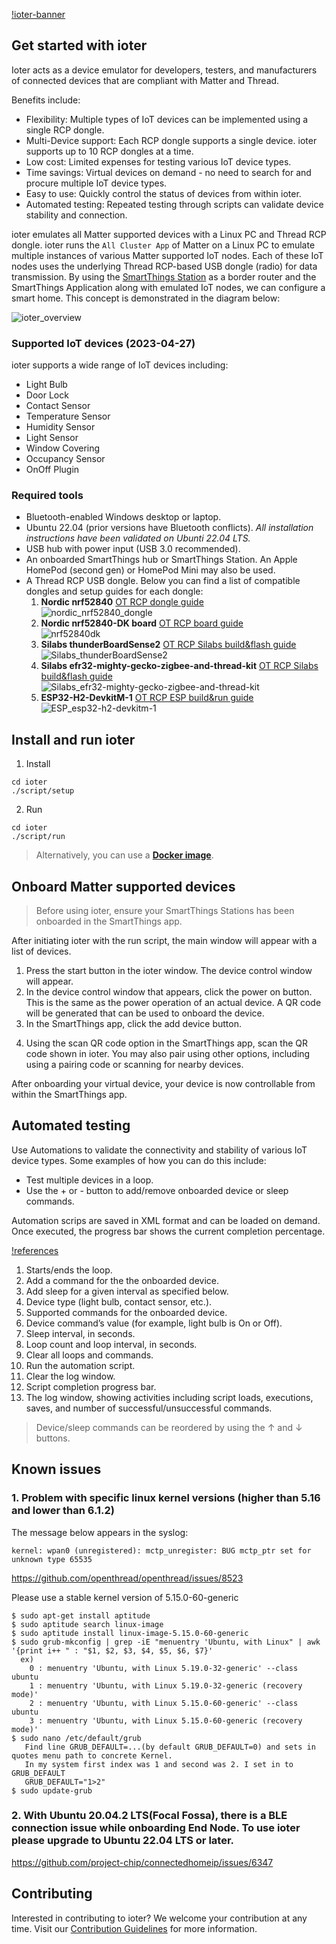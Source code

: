 [!ioter-banner](res/doc/ioter-banner.png)

## Get started with ioter

Ioter acts as a device emulator for developers, testers, and manufacturers of connected devices that are compliant with Matter and Thread.

Benefits include:
- Flexibility: Multiple types of IoT devices can be implemented using a single RCP dongle.
- Multi-Device support: Each RCP dongle supports a single device. ioter supports up to 10 RCP dongles at a time.
- Low cost: Limited expenses for testing various IoT device types.
- Time savings: Virtual devices on demand - no need to search for and procure multiple IoT device types.
- Easy to use: Quickly control the status of devices from within ioter.
- Automated testing: Repeated testing through scripts can validate device stability and connection.

ioter emulates all Matter supported devices with a Linux PC and Thread RCP dongle. ioter runs the `All Cluster App` of Matter on a Linux PC to emulate multiple instances of various Matter supported IoT nodes. Each of these IoT nodes uses the underlying Thread RCP-based USB dongle (radio) for data transmission. By using the [SmartThings Station](https://www.smartthings.com/smartthings-station) as a border router and the SmartThings Application along with emulated IoT nodes, we can configure a smart home. This concept is demonstrated in the diagram below:

![ioter_overview](res/doc/ioter_overview.png)

### Supported IoT devices (2023-04-27)

ioter supports a wide range of IoT devices including:

- Light Bulb
- Door Lock
- Contact Sensor
- Temperature Sensor
- Humidity Sensor
- Light Sensor
- Window Covering
- Occupancy Sensor
- OnOff Plugin

### Required tools
- Bluetooth-enabled Windows desktop or laptop.
- Ubuntu 22.04 (prior versions have Bluetooth conflicts). *All installation instructions have been validated on Ubunti 22.04 LTS.*
- USB hub with power input (USB 3.0 recommended).
- An onboarded SmartThings hub or SmartThings Station. An Apple HomePod (second gen) or HomePod Mini may also be used.
- A Thread RCP USB dongle. Below you can find a list of compatible dongles and setup guides for each dongle:
    1. **Nordic nrf52840** [OT RCP dongle guide](./docs/guides/README.md)   
    ![nordic_nrf52840_dongle](https://github.com/Samsung/ioter/blob/main/res/doc/nordic_nrf52840_dongle.png)
    2. **Nordic nrf52840-DK board** [OT RCP board guide](https://openthread.io/codelabs/openthread-hardware#3)   
    ![nrf52840dk](https://github.com/Samsung/ioter/blob/main/res/doc/nrf52840dk.png)
    3. **Silabs thunderBoardSense2** [OT RCP Silabs build&flash guide](https://docs.silabs.com/matter/2.0.0/matter-thread/matter-rcp)   
    ![Silabs_thunderBoardSense2](https://github.com/Samsung/ioter/blob/main/res/doc/silabs_thunderBoardSense2.png)
    4. **Silabs efr32-mighty-gecko-zigbee-and-thread-kit** [OT RCP Silabs build&flash guide](https://docs.silabs.com/matter/2.0.0/matter-thread/matter-rcp)   
    ![Silabs_efr32-mighty-gecko-zigbee-and-thread-kit](https://github.com/Samsung/ioter/blob/main/res/doc/efr32-mighty-gecko-starter-kit.png)
    5. **ESP32-H2-DevkitM-1** [OT RCP ESP build&run guide](https://docs.espressif.com/projects/esp-thread-br/en/latest/esp32/dev-guide/build_and_run.html)   
    ![ESP_esp32-h2-devkitm-1](https://github.com/Samsung/ioter/blob/main/res/doc/esp32-h2-devkitm-1.png)


## Install and run ioter

1. Install
```
cd ioter
./script/setup
```
2. Run
```
cd ioter
./script/run
```

> Alternatively, you can use a [**Docker image**](docs/guides/DOCKER.md).

## Onboard Matter supported devices
<!-- ![guide1](https://github.com/Samsung/ioter/blob/main/res/doc/guide1.png) -->
> Before using ioter, ensure your SmartThings Stations has been onboarded in the SmartThings app.

After initiating ioter with the run script, the main window will appear with a list of devices.

1. Press the start button in the ioter window. The device control window will appear.
2. In the device control window that appears, click the power on button. This is the same as the power operation of an actual device. A QR code will be generated that can be used to onboard the device.
3. In the SmartThings app, click the add device button.

<!-- ![guide2](https://github.com/Samsung/ioter/blob/main/res/doc/guide2.png) -->

4. Using the scan QR code option in the SmartThings app, scan the QR code shown in ioter. You may also pair using other options, including using a pairing code or scanning for nearby devices.

After onboarding your virtual device, your device is now controllable from within the SmartThings app.

## Automated testing

Use Automations to validate the connectivity and stability of various IoT device types. Some examples of how you can do this include:
- Test multiple devices in a loop.
- Use the + or - button to add/remove onboarded device or sleep commands.

Automation scrips are saved in XML format and can be loaded on demand. Once executed, the progress bar shows the current completion percentage.

[!references](res/doc/references.png)

1. Starts/ends the loop.
2. Add a command for the the onboarded device.
3. Add sleep for a given interval as specified below.
4. Device type (light bulb, contact sensor, etc.).
5. Supported commands for the onboarded device.
6. Device command’s value (for example, light bulb is On or Off).
7. Sleep interval, in seconds.
8. Loop count and loop interval, in seconds.
9. Clear all loops and commands.
10. Run the automation script.
11. Clear the log window.
12. Script completion progress bar.
13. The log window, showing activities including script loads, executions, saves, and number of successful/unsuccessful commands.

> Device/sleep commands can be reordered by using the ↑ and ↓ buttons.

## Known issues
### 1. Problem with specific linux kernel versions (higher than 5.16 and lower than 6.1.2)
The message below appears in the syslog:
```
kernel: wpan0 (unregistered): mctp_unregister: BUG mctp_ptr set for unknown type 65535
```

https://github.com/openthread/openthread/issues/8523

Please use a stable kernel version of 5.15.0-60-generic

```
$ sudo apt-get install aptitude
$ sudo aptitude search linux-image
$ sudo aptitude install linux-image-5.15.0-60-generic
$ sudo grub-mkconfig | grep -iE "menuentry 'Ubuntu, with Linux" | awk '{print i++ " : "$1, $2, $3, $4, $5, $6, $7}'
  ex)
    0 : menuentry 'Ubuntu, with Linux 5.19.0-32-generic' --class ubuntu
    1 : menuentry 'Ubuntu, with Linux 5.19.0-32-generic (recovery mode)'
    2 : menuentry 'Ubuntu, with Linux 5.15.0-60-generic' --class ubuntu
    3 : menuentry 'Ubuntu, with Linux 5.15.0-60-generic (recovery mode)'
$ sudo nano /etc/default/grub
   Find line GRUB_DEFAULT=...(by default GRUB_DEFAULT=0) and sets in quotes menu path to concrete Kernel.
   In my system first index was 1 and second was 2. I set in to GRUB_DEFAULT
   GRUB_DEFAULT="1>2"
$ sudo update-grub
```
### 2. With Ubuntu 20.04.2 LTS(Focal Fossa), there is a BLE connection issue while onboarding End Node. To use ioter please upgrade to Ubuntu 22.04 LTS or later.
https://github.com/project-chip/connectedhomeip/issues/6347

## Contributing

Interested in contributing to ioter? We welcome your contribution at any time. Visit our [Contribution Guidelines](https://github.com/Samsung/ioter/blob/main/CONTRIBUTING.md) for more information.
